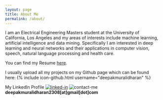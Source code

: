 ```yaml
---
layout: page
title: About Me
permalink: /about/
---
```


I am an Electrical Engineering Masters student at the University of California, Los Angeles and my areas of interests include machine learning, artificial intelligence and data mining. Specifically I am interested in deep learning and neural networks and their applications in computer vision, speech, natural language processing and health care.

You can find my Resume [here]().

I usually upload all my projects on my Github page which can be found here:
{% include icon-github.html username="deepakmuralidharan" %}

My LinkedIn Profile [![linked-in](http://www.pcc-cic.org.uk/sites/all/modules/contrib/socialmedia/icons/levelten/glossy/32x32/xlinkedin.png.pagespeed.ic.KvS4d3tu1L.png)](https://www.linkedin.com/in/muralidharandeepak)
![contact-me](http://findicons.com/files/icons/1008/quiet/32/gmail.png)  **deepakmuralidharan2308[at]gmail[dot]com**
